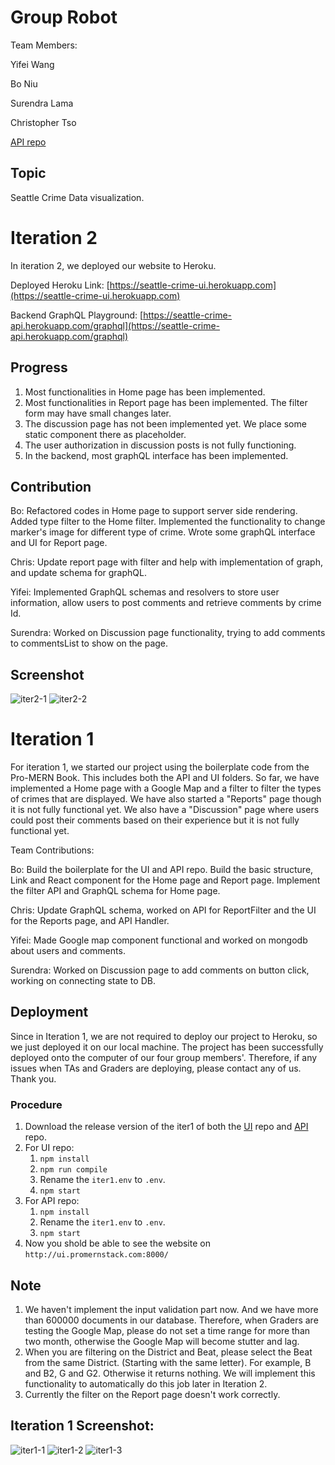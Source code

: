 # Group Robot

Team Members:

Yifei Wang

Bo Niu

Surendra Lama

Christopher Tso

[API repo](https://github.ccs.neu.edu/NEU-CS5610-SU20/GroupProject_Robot_API)

## Topic

Seattle Crime Data visualization.

# Iteration 2

In iteration 2, we deployed our website to Heroku.

Deployed Heroku Link: [https://seattle-crime-ui.herokuapp.com](https://seattle-crime-ui.herokuapp.com)

Backend GraphQL Playground: [https://seattle-crime-api.herokuapp.com/graphql](https://seattle-crime-api.herokuapp.com/graphql)

## Progress

1. Most functionalities in Home page has been implemented.
2. Most functionalities in Report page has been implemented. The filter form may have small changes later.
3. The discussion page has not been implemented yet. We place some static component there as placeholder.
4. The user authorization in discussion posts is not fully functioning.
5. In the backend, most graphQL interface has been implemented.

## Contribution

Bo: Refactored codes in Home page to support server side rendering. Added type filter to the Home filter. Implemented the functionality to change marker's image for different type of crime. Wrote some graphQL interface and UI for Report page.

Chris: Update report page with filter and help with implementation of graph, and update schema for graphQL.

Yifei: Implemented GraphQL schemas and resolvers to store user information, allow users to post comments and retrieve comments by crime Id.

Surendra: Worked on Discussion page functionality, trying to add comments to commentsList to show on the page.

## Screenshot

![iter2-1](https://github.ccs.neu.edu/NEU-CS5610-SU20/GroupProject_Robot_UI/blob/master/screenshot/iter2-1.png)
![iter2-2](https://github.ccs.neu.edu/NEU-CS5610-SU20/GroupProject_Robot_UI/blob/master/screenshot/iter2-2.png)

# Iteration 1

For iteration 1, we started our project using the boilerplate code from the Pro-MERN Book. This includes both the API and UI folders. So far, we have implemented a Home page with a Google Map and a filter to filter the types of crimes that are displayed. We have also started a "Reports" page though it is not fully functional yet. We also have a "Discussion" page where users could post their comments based on their experience but it is not fully functional yet.

Team Contributions:

Bo: Build the boilerplate for the UI and API repo. Build the basic structure, Link and React component for the Home page and Report page. Implement the filter API and GraphQL schema for Home page.

Chris: Update GraphQL schema, worked on API for ReportFilter and the UI for the Reports page, and API Handler.

Yifei: Made Google map component functional and worked on mongodb about users and comments.

Surendra: Worked on Discussion page to add comments on button click, working on connecting state to DB.

## Deployment

Since in Iteration 1, we are not required to deploy our project to Heroku, so we just deployed it on our local machine. The project has been successfully deployed onto the computer of our four group members'. Therefore, if any issues when TAs and Graders are deploying, please contact any of us. Thank you.

### Procedure

1. Download the release version of the iter1 of both the [UI](https://github.ccs.neu.edu/NEU-CS5610-SU20/GroupProject_Robot_UI/releases/tag/iter1) repo and [API](https://github.ccs.neu.edu/NEU-CS5610-SU20/GroupProject_Robot_API/releases/tag/iter1) repo.
2. For UI repo:
   1. `npm install`
   2. `npm run compile`
   3. Rename the `iter1.env` to `.env`.
   4. `npm start`
3. For API repo:
   1. `npm install`
   2. Rename the `iter1.env` to `.env`.
   3. `npm start`
4. Now you shold be able to see the website on `http://ui.promernstack.com:8000/`

## Note

1. We haven't implement the input validation part now. And we have more than 600000 documents in our database. Therefore, when Graders are testing the Google Map, please do not set a time range for more than two month, otherwise the Google Map will become stutter and lag.
2. When you are filtering on the District and Beat, please select the Beat from the same District. (Starting with the same letter). For example, B and B2, G and G2. Otherwise it returns nothing. We will implement this functionality to automatically do this job later in Iteration 2.
3. Currently the filter on the Report page doesn't work correctly.

## Iteration 1 Screenshot:

![iter1-1](https://github.ccs.neu.edu/NEU-CS5610-SU20/GroupProject_Robot_UI/blob/master/screenshot/iter1-1.png)
![iter1-2](https://github.ccs.neu.edu/NEU-CS5610-SU20/GroupProject_Robot_UI/blob/master/screenshot/iter1-2.png)
![iter1-3](https://github.ccs.neu.edu/NEU-CS5610-SU20/GroupProject_Robot_UI/blob/master/screenshot/iter1-3.png)
